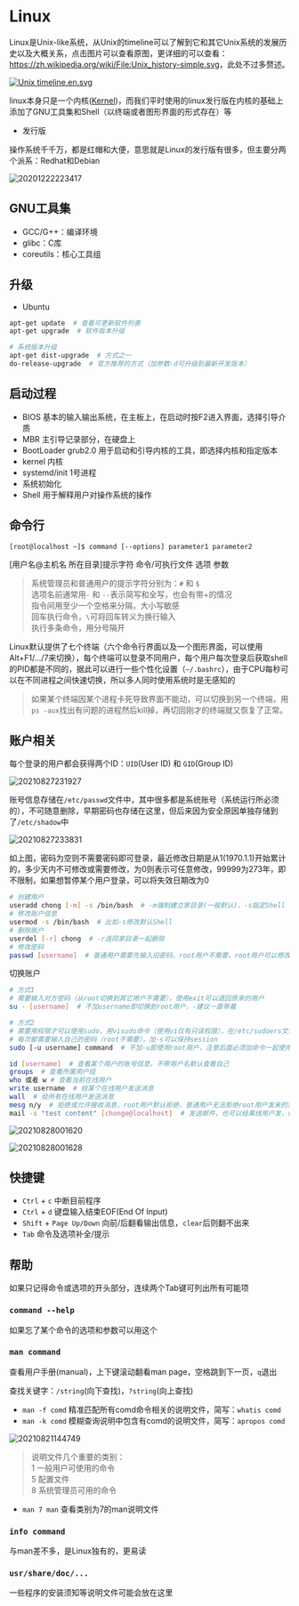 # Linux

Linux是Unix-like系统，从Unix的timeline可以了解到它和其它Unix系统的发展历史以及大概关系，点击图片可以查看原图，更详细的可以查看：<https://zh.wikipedia.org/wiki/File:Unix_history-simple.svg>，此处不过多赘述。

<a href="https://commons.wikimedia.org/wiki/File:Unix_timeline.en.svg#/media/File:Unix_timeline.en.svg" target="_blank"><img src="https://upload.wikimedia.org/wikipedia/commons/thumb/c/cd/Unix_timeline.en.svg/1200px-Unix_timeline.en.svg.png" alt="Unix timeline.en.svg"></a>

linux本身只是一个内核([Kernel](https://www.kernel.org/))，而我们平时使用的linux发行版在内核的基础上添加了GNU工具集和Shell（以终端或者图形界面的形式存在）等

- 发行版

操作系统千千万，都是红帽和大便，意思就是Linux的发行版有很多，但主要分两个派系：Redhat和Debian

![20201222223417](http://image.zuoright.com/20201222223417.png)

## GNU工具集

- GCC/G++：编译环境
- glibc：C库
- coreutils：核心工具组

## 升级

- Ubuntu

```bash
apt-get update  # 查看可更新软件列表
apt-get upgrade  # 软件版本升级

# 系统版本升级
apt-get dist-upgrade  # 方式之一
do-release-upgrade  # 官方推荐的方式（加参数-d可升级到最新开发版本）
```

## 启动过程

- BIOS 基本的输入输出系统，在主板上，在启动时按F2进入界面，选择引导介质
- MBR 主引导记录部分，在硬盘上
- BootLoader grub2.0 用于启动和引导内核的工具，即选择内核和指定版本
- kernel 内核
- systemd/init 1号进程
- 系统初始化
- Shell 用于解释用户对操作系统的操作

## 命令行

`[root@localhost ~]$ command [--options] parameter1 parameter2`

[用户名@主机名 所在目录]提示字符 命令/可执行文件 选项 参数

> 系统管理员和普通用户的提示字符分别为：`#` 和 `$`  
> 选项名前通常用`-` 和 `--`表示简写和全写，也会有带+的情况  
> 指令间用至少一个空格来分隔，大小写敏感  
> 回车执行命令，`\`可将回车转义为换行输入  
> 执行多条命令，用分号隔开

Linux默认提供了七个终端（六个命令行界面以及一个图形界面，可以使用Alt+F1/.../7来切换），每个终端可以登录不同用户，每个用户每次登录后获取shell的PID都是不同的，据此可以进行一些个性化设置（`~/.bashrc`），由于CPU每秒可以在不同进程之间快速切换，所以多人同时使用系统时是无感知的

> 如果某个终端因某个进程卡死导致界面不能动，可以切换到另一个终端，用`ps -aux`找出有问题的进程然后kill掉，再切回刚才的终端就又恢复了正常。

## 账户相关

每个登录的用户都会获得两个ID：`UID`(User ID) 和 `GID`(Group ID)

![20210827231927](http://image.zuoright.com/20210827231927.png)

账号信息存储在`/etc/passwd`文件中，其中很多都是系统账号（系统运行所必须的），不可随意删除，早期密码也存储在这里，但后来因为安全原因单独存储到了`/etc/shadow`中

![20210827233831](http://image.zuoright.com/20210827233831.png)

如上图，密码为空则不需要密码即可登录，最近修改日期是从1(1970.1.1)开始累计的，多少天内不可修改或需要修改，为0则表示可任意修改，99999为273年，即不限制，如果想暂停某个用户登录，可以将失效日期改为0

```bash
# 创建用户
useradd chong [-m] -s /bin/bash  # -m强制建立家目录(一般默认)，-s指定Shell
# 修改账户信息
usermod -s /bin/bash  # 比如-s修改默认Shell
# 删除账户
userdel [-r] chong  # -r连同家目录一起删除
# 修改密码
passwd [username]  # 普通用户需要先输入旧密码，root用户不需要，root用户可以修改任意用户的密码且不需要输入旧密码，不加username则默认修改自己的
```

切换账户

```bash
# 方式1
# 需要输入对方密码（从root切换到其它用户不需要），使用exit可以退回原来的用户
su - [username]  # 不加username即切换到root用户，-建议一直带着

# 方式2
# 需要用权限才可以使用sudo，用visudo命令（使用vi仅有只读权限），在/etc/sudoers文件中给用户添加一行与root相同的权限即可
# 每次都需要输入自己的密码（root不需要），加-s可以保持session
sudo [-u username] command  # 不加-u即使用root用户，注意后面必须加命令一起使用
```

```bash
id [username]  # 查看某个用户的账号信息，不带用户名默认查看自己
groups  # 查看所属用户组
who 或者 w # 查看当前在线用户
write username  # 给某个在线用户发送消息
wall  # 给所有在线用户发送消息
mesg n/y  # 拒绝或允许接收消息，root用户默认拒绝，普通用户无法拒绝root用户发来的消息
mail -s "test content" [chonge@localhost]  # 发送邮件，也可以给离线用户发，给本机用户可以省略[chonge@localhost]，对方可以使用mail命令来接收查看邮件内容
```

![20210828001620](http://image.zuoright.com/20210828001620.png)

![20210828001628](http://image.zuoright.com/20210828001628.png)

## 快捷键

- `Ctrl` + `c` 中断目前程序
- `Ctrl` + `d` 键盘输入结束EOF(End Of Input)
- `Shift` + `Page Up/Down` 向前/后翻看输出信息，`clear`后则翻不出来
- `Tab` 命令及选项补全/提示

## 帮助

如果只记得命令或选项的开头部分，连续两个Tab键可列出所有可能项

### `command --help`

如果忘了某个命令的选项和参数可以用这个

### `man command`

查看用户手册(manual)，上下键滚动翻看man page，空格跳到下一页，`q`退出

查找关键字：`/string`(向下查找)，`?string`(向上查找)

- `man -f comd` 精准匹配所有comd命令相关的说明文件，简写：`whatis comd`
- `man -k comd` 模糊查询说明中包含有comd的说明文件，简写：`apropos comd`

![20210821144749](http://image.zuoright.com/20210821144749.png)

> 说明文件几个重要的类别：  
> 1 一般用户可使用的命令  
> 5 配置文件  
> 8 系统管理员可用的命令

- `man 7 man` 查看类别为7的man说明文件

### `info command`

与man差不多，是Linux独有的，更易读

### `usr/share/doc/...`

一些程序的安装须知等说明文件可能会放在这里
